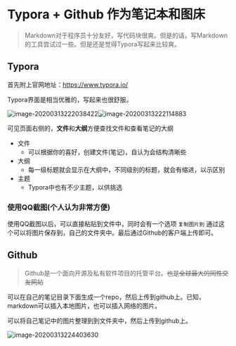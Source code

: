# Typora + Github 作为笔记本和图床

> Markdown对于程序员十分友好，写代码块很爽。但是的话，写Markdown的工具尝试过一些。但是还是觉得Typora写起来比较爽。

## Typora

首先附上官网地址：https://www.typora.io/

Typora界面是相当优雅的，写起来也很舒服。

![image-20200313222038422](D:\KlenKiven\Blogs\Blogs\img\Typora-1.png)![image-20200313222114883](D:\KlenKiven\Blogs\Blogs\img\Typora-2.png)

可见页面右侧的，**文件**和**大纲**方便查找文件和查看笔记的大纲

+ 文件
  + 可以根据你的喜好，创建文件(笔记)，自认为会结构清晰些
+ 大纲
  + 每一级标题就会显示在大纲中，不同级别的标题，就会有缩进，以示区别
+ 主题
  + Typora中也有不少主题，以供挑选

### 使用QQ截图(个人认为非常方便)

使用QQ截图以后，可以直接粘贴到文件中，同时会有一个选项 `复制图片到` 通过这个可以将图片保存到，自己的文件夹中。最后通过Github的客户端上传即可。

## Github

> Github是一个面向开源及私有软件项目的托管平台。~~也是全球最大的同性交友网站~~

可以在自己的笔记目录下面生成一个repo，然后上传到github上。已知，markdown可以插入本地图片，也可以插入网络的图片。

可以将自己笔记中的图片整理到到文件夹中，然后上传到github上。

![image-20200313224403630](D:\KlenKiven\Blogs\Blogs\img\Github-Pic-1.png)